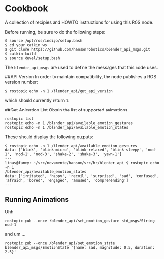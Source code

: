 
Cookbook
========
A collection of recipies and HOWTO instructions for using this ROS node.

Before running, be sure to do the following steps:
```
$ source /opt/ros/indigo/setup.bash
$ cd your_catkin_ws
$ git clone https://github.com/hansonrobotics/blender_api_msgs.git
$ catkin build
$ source devel/setup.bash
```
The `blender_api_msgs` are used to define the messages that this node
uses.

##API Version
In order to maintain compatibility, the node publishes a ROS version number:
```
$ rostopic echo -n 1 /blender_api/get_api_version
```
which should currently return `1`.


##Get Animation List
Obtain the list of supported animations.
```
rostopic list
rostopic echo -n 1 /blender_api/available_emotion_gestures
rostopic echo -n 1 /blender_api/available_emotion_states
```
These should display the following outputs:
```
$ rostopic echo -n 1 /blender_api/available_emotion_gestures
data: ['blink', 'blink-micro', 'blink-relaxed', 'blink-sleepy', 'nod-1', 'nod-2', 'nod-3', 'shake-2', 'shake-3', 'yawn-1']
---
linas@fanny: ~/src/novamente/hanson/src/hr/blender_api $ rostopic echo -n 1
/blender_api/available_emotion_states
data: ['irritated', 'happy', 'recoil', 'surprised', 'sad', 'confused', 'afraid', 'bored', 'engaged', 'amused', 'comprehending']
---
```

## Running Animations
Uhh
```
rostopic pub --once /blender_api/set_emotion_gesture std_msgs/String nod-1
```
and um ... 
```
rostopic pub --once /blender_api/set_emotion_state blender_api_msgs/EmotionState '{name: sad, magnitude: 0.5, duration: 2.5}'
```
